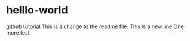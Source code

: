 # helllo-world
github tutorial
This is a change to the readme file.
This is a new line
One more test